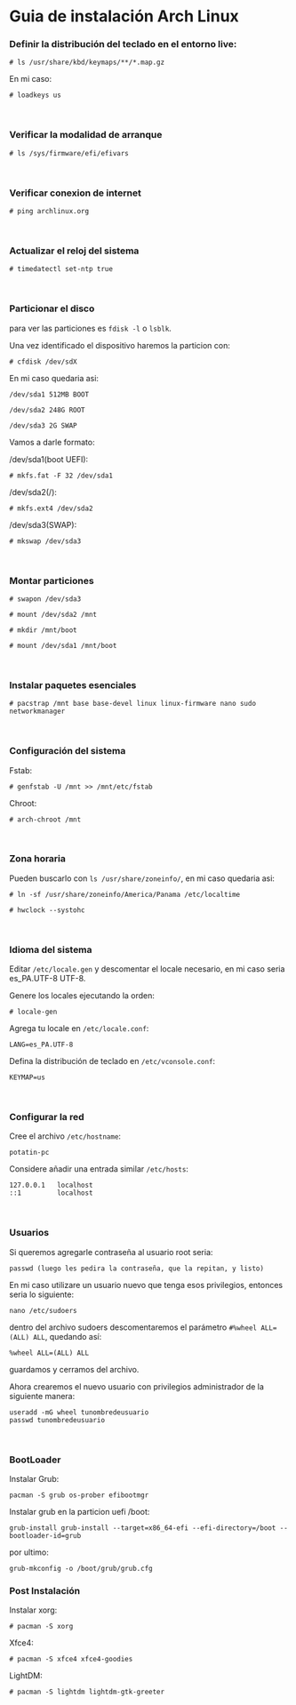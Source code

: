 # Guia de instalación Arch Linux

### **Definir la distribución del teclado en el entorno live:**

    # ls /usr/share/kbd/keymaps/**/*.map.gz

En mi caso: 

    # loadkeys us
<p>&nbsp;</p>


### **Verificar la modalidad de arranque**

    # ls /sys/firmware/efi/efivars
<p>&nbsp;</p>


### **Verificar conexion de internet**

    # ping archlinux.org
<p>&nbsp;</p>


### **Actualizar el reloj del sistema**

    # timedatectl set-ntp true
<p>&nbsp;</p>


### **Particionar el disco**

para ver las particiones es `fdisk -l` o `lsblk`.

Una vez identificado el dispositivo haremos la particion con:

    # cfdisk /dev/sdX

En mi caso quedaria asi:

    /dev/sda1 512MB BOOT

    /dev/sda2 248G ROOT

    /dev/sda3 2G SWAP

Vamos a darle formato:

/dev/sda1(boot UEFI): 

    # mkfs.fat -F 32 /dev/sda1

/dev/sda2(/): 

    # mkfs.ext4 /dev/sda2

/dev/sda3(SWAP):

    # mkswap /dev/sda3
<p>&nbsp;</p>


### **Montar particiones**

    # swapon /dev/sda3

    # mount /dev/sda2 /mnt

    # mkdir /mnt/boot

    # mount /dev/sda1 /mnt/boot
<p>&nbsp;</p>


### **Instalar paquetes esenciales**

    # pacstrap /mnt base base-devel linux linux-firmware nano sudo networkmanager
<p>&nbsp;</p>


### **Configuración del sistema**

Fstab:

    # genfstab -U /mnt >> /mnt/etc/fstab

Chroot:

    # arch-chroot /mnt
<p>&nbsp;</p>


### **Zona horaria**

Pueden buscarlo con `ls /usr/share/zoneinfo/`, en mi caso quedaria asi:

    # ln -sf /usr/share/zoneinfo/America/Panama /etc/localtime

    # hwclock --systohc
<p>&nbsp;</p>


### **Idioma del sistema**

Editar `/etc/locale.gen` y descomentar el locale necesario, en mi caso seria es_PA.UTF-8 UTF-8.

Genere los locales ejecutando la orden: 

    # locale-gen

Agrega tu locale en `/etc/locale.conf`:

    LANG=es_PA.UTF-8


Defina la distribución de teclado en `/etc/vconsole.conf`:

    KEYMAP=us
<p>&nbsp;</p>


### **Configurar la red**

Cree el archivo `/etc/hostname`:

    potatin-pc



Considere añadir una entrada similar `/etc/hosts`:

    127.0.0.1	localhost
    ::1	        localhost
<p>&nbsp;</p>


### **Usuarios**

Si queremos agregarle contraseña al usuario root seria:

    passwd (luego les pedira la contraseña, que la repitan, y listo)

En mi caso utilizare un usuario nuevo que tenga esos privilegios, entonces seria lo siguiente:

    nano /etc/sudoers

dentro del archivo sudoers descomentaremos el parámetro     `#%wheel ALL=(ALL) ALL`, quedando así:

    %wheel ALL=(ALL) ALL

    
guardamos y cerramos del archivo.

Ahora crearemos el nuevo usuario con privilegios administrador de la siguiente manera:

    useradd -mG wheel tunombredeusuario
    passwd tunombredeusuario
<p>&nbsp;</p>


### **BootLoader**

Instalar Grub:
    
    pacman -S grub os-prober efibootmgr


Instalar grub en la particion uefi /boot:

    grub-install grub-install --target=x86_64-efi --efi-directory=/boot --bootloader-id=grub

por ultimo:

    grub-mkconfig -o /boot/grub/grub.cfg



### **Post Instalación**

Instalar xorg:

    # pacman -S xorg

Xfce4:

    # pacman -S xfce4 xfce4-goodies


LightDM:

    # pacman -S lightdm lightdm-gtk-greeter
